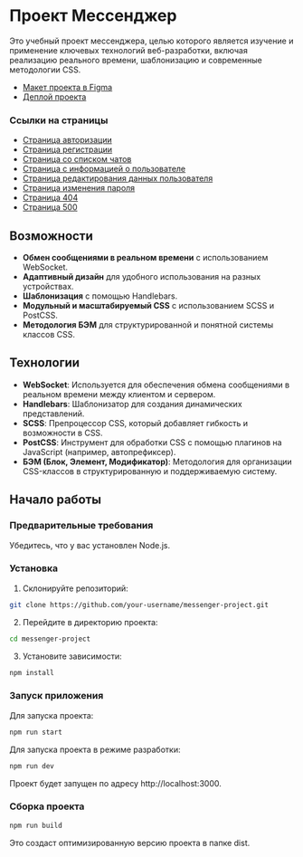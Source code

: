 # Проект Мессенджер

Это учебный проект мессенджера, целью которого является изучение и применение ключевых технологий веб-разработки,
включая реализацию реального времени, шаблонизацию и современные методологии CSS.

- [Макет проекта в Figma](https://www.figma.com/proto/nQjgrOrJ6mcyfwhopwK6S2/Messanger?node-id=40-625&t=QXz8PHXTqtCWdBsw-1)
- [Деплой проекта](https://messanger-nidal1992.netlify.app/)

### Ссылки на страницы

- [Страница авторизации](https://messanger-nidal1992.netlify.app/)
- [Страница регистрации](https://messanger-nidal1992.netlify.app/demonstrate-routes/register/)
- [Страница со списком чатов](https://messanger-nidal1992.netlify.app/demonstrate-routes/main-page/)
- [Страница с информацией о пользователе](https://messanger-nidal1992.netlify.app/demonstrate-routes/settings-profile/)
- [Страница редактирования данных пользователя](https://messanger-nidal1992.netlify.app/demonstrate-routes/settings-edit/)
- [Страница изменения пароля](https://messanger-nidal1992.netlify.app/demonstrate-routes/change-password-page/)
- [Страница 404](https://messanger-nidal1992.netlify.app/demonstrate-routes/error-404/)
- [Страница 500](https://messanger-nidal1992.netlify.app/demonstrate-routes/error-500/)

## Возможности

- **Обмен сообщениями в реальном времени** с использованием WebSocket.
- **Адаптивный дизайн** для удобного использования на разных устройствах.
- **Шаблонизация** с помощью Handlebars.
- **Модульный и масштабируемый CSS** с использованием SCSS и PostCSS.
- **Методология БЭМ** для структурированной и понятной системы классов CSS.

## Технологии

- **WebSocket**: Используется для обеспечения обмена сообщениями в реальном времени между клиентом и сервером.
- **Handlebars**: Шаблонизатор для создания динамических представлений.
- **SCSS**: Препроцессор CSS, который добавляет гибкость и возможности в CSS.
- **PostCSS**: Инструмент для обработки CSS с помощью плагинов на JavaScript (например, автопрефиксер).
- **БЭМ (Блок, Элемент, Модификатор)**: Методология для организации CSS-классов в структурированную и поддерживаемую
  систему.

## Начало работы

### Предварительные требования

Убедитесь, что у вас установлен Node.js.

### Установка

1. Склонируйте репозиторий:

```bash
git clone https://github.com/your-username/messenger-project.git
```

2. Перейдите в директорию проекта:

```bash
cd messenger-project
```

3. Установите зависимости:

```bash
npm install
```

### Запуск приложения

Для запуска проекта:

```bash
npm run start
```

Для запуска проекта в режиме разработки:

```bash
npm run dev
```

Проект будет запущен по адресу http://localhost:3000.

### Сборка проекта

```bash
npm run build
```

Это создаст оптимизированную версию проекта в папке dist.
